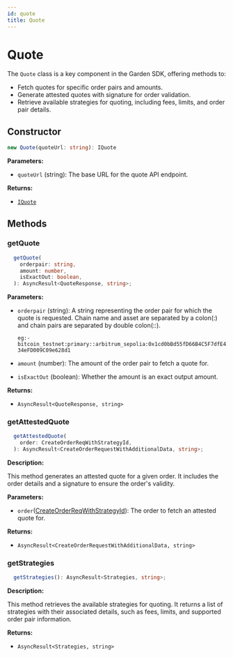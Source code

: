 ```yaml
---
id: quote
title: Quote
---
```


# Quote

The `Quote` class is a key component in the Garden SDK, offering methods to:

- Fetch quotes for specific order pairs and amounts.
- Generate attested quotes with signature for order validation.
- Retrieve available strategies for quoting, including fees, limits, and order pair details.

## Constructor

```ts
new Quote(quoteUrl: string): IQuote
```

**Parameters:**

- `quoteUrl` (string): The base URL for the quote API endpoint.

**Returns:**

- [`IQuote`](../types/IQuote.md)

## Methods

### getQuote

```ts
  getQuote(
    orderpair: string,
    amount: number,
    isExactOut: boolean,
  ): AsyncResult<QuoteResponse, string>;
```

**Parameters:**

- `orderpair` (string): A string representing the order pair for which the quote is requested. Chain name and asset are separated by a colon(:) and chain pairs are separated by double colon(::).

  `eg:- bitcoin_testnet:primary::arbitrum_sepolia:0x1cd0bBd55fD66B4C5F7dfE434eFD009C09e628d1`

- `amount` (number): The amount of the order pair to fetch a quote for.
- `isExactOut` (boolean): Whether the amount is an exact output amount.

**Returns:**

- `AsyncResult<QuoteResponse, string>`

### getAttestedQuote

```ts
  getAttestedQuote(
    order: CreateOrderReqWithStrategyId,
  ): AsyncResult<CreateOrderRequestWithAdditionalData, string>;
```

**Description:**

This method generates an attested quote for a given order. It includes the order details and a signature to ensure the order's validity.

**Parameters:**

- `order`([CreateOrderReqWithStrategyId](./CreateOrderReqWithStrategyId.md)): The order to fetch an attested quote for.

**Returns:**

- `AsyncResult<CreateOrderRequestWithAdditionalData, string>`

### getStrategies

```ts
  getStrategies(): AsyncResult<Strategies, string>;
```

**Description:**

This method retrieves the available strategies for quoting. It returns a list of strategies with their associated details, such as fees, limits, and supported order pair information.

**Returns:**

- `AsyncResult<Strategies, string>`
